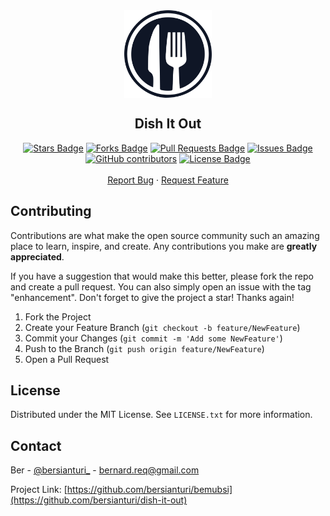 <div align="center">
  <img src="src/public/images/icons/icon-512.png" width="140" align="center">
</div>
<h2 align="center">Dish It Out</h2>
<p align="center"><i></i></p>
<div align="center">
  <a href="https://github.com/bersianturi/dish-it-out/stargazers"><img src="https://img.shields.io/github/stars/bersianturi/dish-it-out" alt="Stars Badge"/></a>
<a href="https://github.com/bersianturi/dish-it-out/network/members"><img src="https://img.shields.io/github/forks/bersianturi/dish-it-out" alt="Forks Badge"/></a>
<a href="https://github.com/bersianturi/dish-it-out/pulls"><img src="https://img.shields.io/github/issues-pr/bersianturi/dish-it-out" alt="Pull Requests Badge"/></a>
<a href="https://github.com/bersianturi/dish-it-out/issues"><img src="https://img.shields.io/github/issues/bersianturi/dish-it-out" alt="Issues Badge"/></a>
<a href="https://github.com/bersianturi/dish-it-out/graphs/contributors"><img alt="GitHub contributors" src="https://img.shields.io/github/contributors/bersianturi/dish-it-out?color=2b9348"></a>
<a href="https://github.com/bersianturi/dish-it-out/blob/master/LICENSE"><img src="https://img.shields.io/github/license/bersianturi/dish-it-out" alt="License Badge"/></a>
</div>
<br>
<div align="center">
    <a href="https://github.com/bersianturi/dish-it-out/issues">Report Bug</a>
    ·
    <a href="https://github.com/bersianturi/dish-it-out/issues">Request Feature</a>
</div>

<!-- CONTRIBUTING -->
## Contributing

Contributions are what make the open source community such an amazing place to learn, inspire, and create. Any contributions you make are **greatly appreciated**.

If you have a suggestion that would make this better, please fork the repo and create a pull request. You can also simply open an issue with the tag "enhancement".
Don't forget to give the project a star! Thanks again!

1. Fork the Project
2. Create your Feature Branch (`git checkout -b feature/NewFeature`)
3. Commit your Changes (`git commit -m 'Add some NewFeature'`)
4. Push to the Branch (`git push origin feature/NewFeature`)
5. Open a Pull Request




<!-- LICENSE -->
## License

Distributed under the MIT License. See `LICENSE.txt` for more information.




<!-- CONTACT -->
## Contact

Ber - [@bersianturi_](https://instragr.am/bersianturi_) - bernard.req@gmail.com

Project Link: [https://github.com/bersianturi/bemubsi](https://github.com/bersianturi/dish-it-out)
